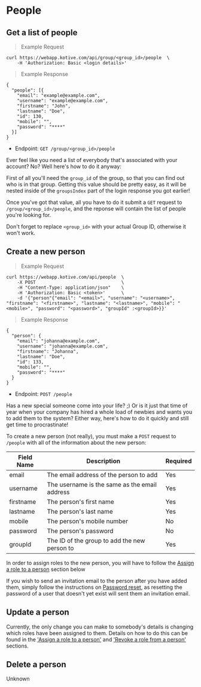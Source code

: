 # People

## Get a list of people

> Example Request

```cURL
curl https://webapp.kotive.com/api/group/<group_id>/people  \
	-H 'Authorization: Basic <login details>'
```

> Example Response

```cURL
{
  "people": [{
    "email": "example@example.com",
    "username": "example@example.com",
    "firstname": "John",
    "lastname": "Doe",
    "id": 130,
    "mobile": "",
    "password": "****"
  }]
}
```

* Endpoint: `GET /group/<group_id>/people`

Ever feel like you need a list of everybody that's associated with your account? No? Well here's how to do it anyway:

First of all you'll need the `group_id` of the group, so that you can find out who is in that group. Getting this value should be pretty easy, as it will be nested inside of the `groupsIndex` part of the login response you got earlier!

Once you've got that value, all you have to do it submit a `GET` request to `/group/<group_id>/people`, and the reponse will contain the list of people you're looking for.

<aside class="notice">
Don't forget to replace <code>&lt;group_id&gt;</code> with your actual Group ID, otherwise it won't work.
</aside>

## Create a new person

> Example Request

```cURL
curl https://webapp.kotive.com/api/people  \
	-X POST                                \
	-H "Content-Type: application/json"    \
	-H 'Authorization: Basic <token>'      \
	-d '{"person"{"email": "<email>", "username": "<username>", "firstname": "<firstname>", "lastname": "<lastname>", "mobile": "<mobile>", "password": "<password>", "groupId" :<groupId>}}'
```

> Example Response

```cURL
{
  "person": {
    "email": "johanna@example.com",
    "username": "johanna@example.com",
    "firstname": "Johanna",
    "lastname": "Doe",
    "id": 133,
    "mobile": "",
    "password": "****"
  }
}
```

* Endpoint: `POST /people`

Has a new special someone come into your life? ;) Or is it just that time of year when your company has hired a whole load of newbies and wants you to add them to the system? Either way, here's how to do it quickly and still get time to procrastinate!

To create a new person (not really), you must make a `POST` request to `/people` with all of the information about the new person:

Field Name | Description | Required
-----------|-------------|---------
email | The email address of the person to add | Yes
username | The username is the same as the email address | Yes
firstname | The person's first name | Yes
lastname | The person's last name | Yes
mobile | The person's mobile number | No
password | The person's password | No
groupId | The ID of the group to add the new person to | Yes

<aside class="notice">
In order to assign roles to the new person, you will have to follow the <a href="#assign-a-role-to-a-person">Assign a role to a person</a> section below
</aside>

If you wish to send an invitation email to the person after you have added them, simply follow the instructions on [Password reset](#password-reset), as resetting the password of a user that doesn't yet exist will sent them an invitation email.

## Update a person

Currently, the only change you can make to somebody's details is changing which roles have been assigned to them. Details on how to do this can be found in the ['Assign a role to a person'](#assign-a-role-to-a-person) and ['Revoke a role from a person'](#revoke-a-role-from-a-person) sections.

## Delete a person

<aside class="warning">
Unknown
</aside>

